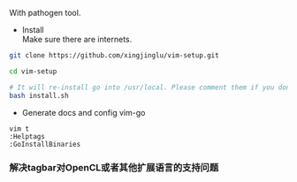 
With pathogen tool.

- Install  
Make sure there are internets.
```bash
git clone https://github.com/xingjinglu/vim-setup.git

cd vim-setup

# It will re-install go into /usr/local. Please comment them if you don't need.
bash install.sh 

```
- Generate docs and config vim-go
```
vim t
:Helptags
:GoInstallBinaries
```



### 解决tagbar对OpenCL或者其他扩展语言的支持问题   

